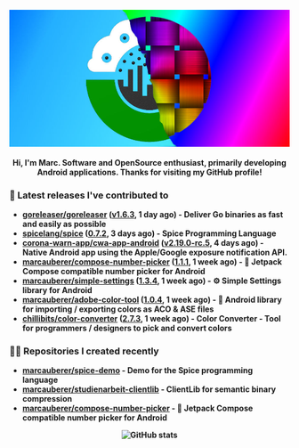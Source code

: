 <p align="center">
	<img src="https://raw.githubusercontent.com/marcauberer/marcauberer/master/images/frontpage-image.jpg">
	<br><br>
	<b>Hi, I'm Marc. Software and OpenSource enthusiast, primarily developing Android applications. Thanks for visiting my GitHub profile!
</p>

### 🚀 Latest releases I've contributed to


- [goreleaser/goreleaser](https://github.com/goreleaser/goreleaser) ([v1.6.3](https://github.com/goreleaser/goreleaser/releases/tag/v1.6.3), 1 day ago) - Deliver Go binaries as fast and easily as possible
- [spicelang/spice](https://github.com/spicelang/spice) ([0.7.2](https://github.com/spicelang/spice/releases/tag/0.7.2), 3 days ago) - Spice Programming Language
- [corona-warn-app/cwa-app-android](https://github.com/corona-warn-app/cwa-app-android) ([v2.19.0-rc.5](https://github.com/corona-warn-app/cwa-app-android/releases/tag/v2.19.0-rc.5), 4 days ago) - Native Android app using the Apple/Google exposure notification API.
- [marcauberer/compose-number-picker](https://github.com/marcauberer/compose-number-picker) ([1.1.1](https://github.com/marcauberer/compose-number-picker/releases/tag/1.1.1), 1 week ago) - 🔢 Jetpack Compose compatible number picker for Android
- [marcauberer/simple-settings](https://github.com/marcauberer/simple-settings) ([1.3.4](https://github.com/marcauberer/simple-settings/releases/tag/1.3.4), 1 week ago) - ⚙️ Simple Settings library for Android
- [marcauberer/adobe-color-tool](https://github.com/marcauberer/adobe-color-tool) ([1.0.4](https://github.com/marcauberer/adobe-color-tool/releases/tag/1.0.4), 1 week ago) - 🎨 Android library for importing / exporting colors as ACO &amp; ASE files
- [chillibits/color-converter](https://github.com/chillibits/color-converter) ([2.7.3](https://github.com/chillibits/color-converter/releases/tag/2.7.3), 1 week ago) - Color Converter - Tool for programmers / designers to pick and convert colors

### 👨‍💻 Repositories I created recently
- [marcauberer/spice-demo](https://github.com/marcauberer/spice-demo) - Demo for the Spice programming language
- [marcauberer/studienarbeit-clientlib](https://github.com/marcauberer/studienarbeit-clientlib) - ClientLib for semantic binary compression
- [marcauberer/compose-number-picker](https://github.com/marcauberer/compose-number-picker) - 🔢 Jetpack Compose compatible number picker for Android

<p align="center">
	<img src="https://github-readme-stats.vercel.app/api?username=marcauberer&show_icons=true&theme=dark" alt="GitHub stats">
</p>
